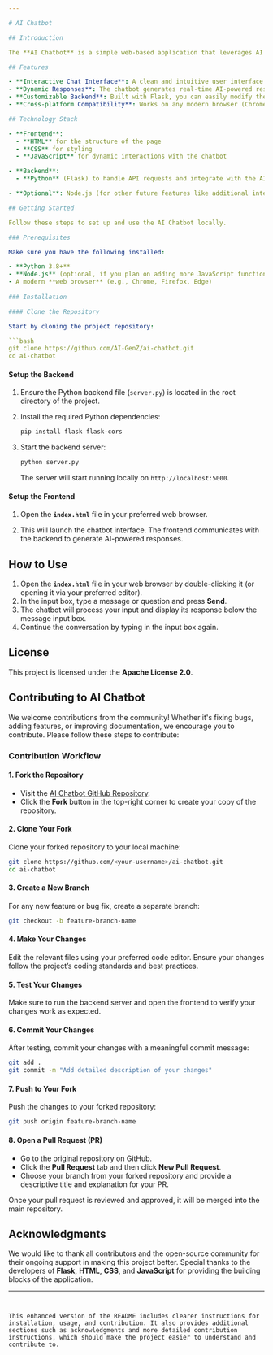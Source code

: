 ```yaml
---

# AI Chatbot

## Introduction

The **AI Chatbot** is a simple web-based application that leverages AI to interact with users. This chatbot can process natural language input and generate meaningful responses, offering an engaging user experience. This project demonstrates the integration of **front-end** and **back-end** technologies, specifically combining **HTML, CSS, JavaScript** for the user interface, and **Python with Flask** for the backend services.

## Features

- **Interactive Chat Interface**: A clean and intuitive user interface for seamless communication with the chatbot.
- **Dynamic Responses**: The chatbot generates real-time AI-powered responses based on user input.
- **Customizable Backend**: Built with Flask, you can easily modify the backend to adjust the AI model or logic used for generating responses.
- **Cross-platform Compatibility**: Works on any modern browser (Chrome, Firefox, Edge, etc.).

## Technology Stack

- **Frontend**: 
  - **HTML** for the structure of the page
  - **CSS** for styling
  - **JavaScript** for dynamic interactions with the chatbot

- **Backend**: 
  - **Python** (Flask) to handle API requests and integrate with the AI model

- **Optional**: Node.js (for other future features like additional integrations, live data, etc.)

## Getting Started

Follow these steps to set up and use the AI Chatbot locally.

### Prerequisites

Make sure you have the following installed:

- **Python 3.8+**
- **Node.js** (optional, if you plan on adding more JavaScript functionality)
- A modern **web browser** (e.g., Chrome, Firefox, Edge)
  
### Installation

#### Clone the Repository

Start by cloning the project repository:

```bash
git clone https://github.com/AI-GenZ/ai-chatbot.git
cd ai-chatbot
```

#### Setup the Backend

1. Ensure the Python backend file (`server.py`) is located in the root directory of the project.

2. Install the required Python dependencies:

   ```bash
   pip install flask flask-cors
   ```

3. Start the backend server:

   ```bash
   python server.py
   ```

   The server will start running locally on `http://localhost:5000`.

#### Setup the Frontend

1. Open the **`index.html`** file in your preferred web browser.

2. This will launch the chatbot interface. The frontend communicates with the backend to generate AI-powered responses.

## How to Use

1. Open the **`index.html`** file in your web browser by double-clicking it (or opening it via your preferred editor).
2. In the input box, type a message or question and press **Send**.
3. The chatbot will process your input and display its response below the message input box.
4. Continue the conversation by typing in the input box again.

## License

This project is licensed under the **Apache License 2.0**.

## Contributing to AI Chatbot

We welcome contributions from the community! Whether it's fixing bugs, adding features, or improving documentation, we encourage you to contribute. Please follow these steps to contribute:

### Contribution Workflow

#### 1. Fork the Repository

- Visit the [AI Chatbot GitHub Repository](https://github.com/AI-GenZ/ai-chatbot).
- Click the **Fork** button in the top-right corner to create your copy of the repository.

#### 2. Clone Your Fork

Clone your forked repository to your local machine:

```bash
git clone https://github.com/<your-username>/ai-chatbot.git
cd ai-chatbot
```

#### 3. Create a New Branch

For any new feature or bug fix, create a separate branch:

```bash
git checkout -b feature-branch-name
```

#### 4. Make Your Changes

Edit the relevant files using your preferred code editor. Ensure your changes follow the project’s coding standards and best practices.

#### 5. Test Your Changes

Make sure to run the backend server and open the frontend to verify your changes work as expected.

#### 6. Commit Your Changes

After testing, commit your changes with a meaningful commit message:

```bash
git add .
git commit -m "Add detailed description of your changes"
```

#### 7. Push to Your Fork

Push the changes to your forked repository:

```bash
git push origin feature-branch-name
```

#### 8. Open a Pull Request (PR)

- Go to the original repository on GitHub.
- Click the **Pull Request** tab and then click **New Pull Request**.
- Choose your branch from your forked repository and provide a descriptive title and explanation for your PR.

Once your pull request is reviewed and approved, it will be merged into the main repository.

## Acknowledgments

We would like to thank all contributors and the open-source community for their ongoing support in making this project better. Special thanks to the developers of **Flask**, **HTML**, **CSS**, and **JavaScript** for providing the building blocks of the application.

---
```


This enhanced version of the README includes clearer instructions for installation, usage, and contribution. It also provides additional sections such as acknowledgments and more detailed contribution instructions, which should make the project easier to understand and contribute to.
